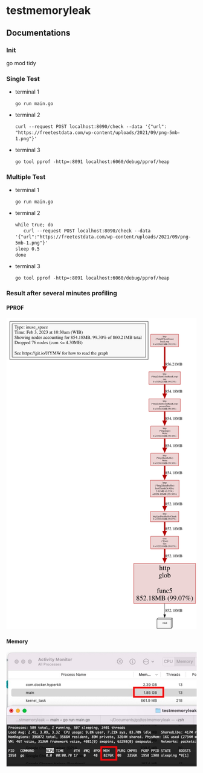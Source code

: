 # testmemoryleak
## Documentations
### Init
   go mod tidy

### Single Test
- terminal 1

      go run main.go

- terminal 2

      curl --request POST localhost:8090/check --data '{"url": "https://freetestdata.com/wp-content/uploads/2021/09/png-5mb-1.png"}'

- terminal 3

      go tool pprof -http=:8091 localhost:6060/debug/pprof/heap

### Multiple Test
- terminal 1

      go run main.go

- terminal 2

      while true; do 
         curl --request POST localhost:8090/check --data '{"url":"https://freetestdata.com/wp-content/uploads/2021/09/png-5mb-1.png"}'
      sleep 0.5
      done

- terminal 3

      go tool pprof -http=:8091 localhost:6060/debug/pprof/heap


### Result after several minutes profiling

#### PPROF
![Image](profile001.svg)

#### Memory
![Image](memory001.jpg)